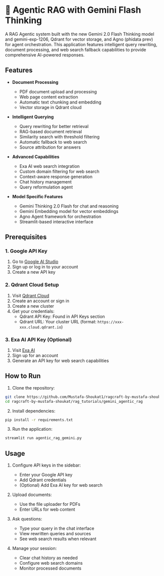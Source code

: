 # 🤔 Agentic RAG with Gemini Flash Thinking

A RAG Agentic system built with the new Gemini 2.0 Flash Thinking model and gemini-exp-1206, Qdrant for vector storage, and Agno (phidata prev) for agent orchestration. This application features intelligent query rewriting, document processing, and web search fallback capabilities to provide comprehensive AI-powered responses.

## Features

- **Document Processing**
  - PDF document upload and processing
  - Web page content extraction
  - Automatic text chunking and embedding
  - Vector storage in Qdrant cloud

- **Intelligent Querying**
  - Query rewriting for better retrieval
  - RAG-based document retrieval
  - Similarity search with threshold filtering
  - Automatic fallback to web search
  - Source attribution for answers

- **Advanced Capabilities**
  - Exa AI web search integration
  - Custom domain filtering for web search
  - Context-aware response generation
  - Chat history management
  - Query reformulation agent

- **Model Specific Features**
  - Gemini Thinking 2.0 Flash for chat and reasoning
  - Gemini Embedding model for vector embeddings
  - Agno Agent framework for orchestration
  - Streamlit-based interactive interface

## Prerequisites

### 1. Google API Key
1. Go to [Google AI Studio](https://aistudio.google.com/apikey)
2. Sign up or log in to your account
3. Create a new API key

### 2. Qdrant Cloud Setup
1. Visit [Qdrant Cloud](https://cloud.qdrant.io/)
2. Create an account or sign in
3. Create a new cluster
4. Get your credentials:
   - Qdrant API Key: Found in API Keys section
   - Qdrant URL: Your cluster URL (format: `https://xxx-xxx.cloud.qdrant.io`)

### 3. Exa AI API Key (Optional)
1. Visit [Exa AI](https://exa.ai)
2. Sign up for an account
3. Generate an API key for web search capabilities

## How to Run

1. Clone the repository:
```bash
git clone https://github.com/Mustafa-Shoukat1/ragcraft-by-mustafa-shoukat.git
cd ragcraft-by-mustafa-shoukat/rag_tutorials/gemini_agentic_rag
```

2. Install dependencies:
```bash
pip install -r requirements.txt
```

3. Run the application:
```bash
streamlit run agentic_rag_gemini.py
```

## Usage

1. Configure API keys in the sidebar:
   - Enter your Google API key
   - Add Qdrant credentials
   - (Optional) Add Exa AI key for web search

2. Upload documents:
   - Use the file uploader for PDFs
   - Enter URLs for web content

3. Ask questions:
   - Type your query in the chat interface
   - View rewritten queries and sources
   - See web search results when relevant

4. Manage your session:
   - Clear chat history as needed
   - Configure web search domains
   - Monitor processed documents

